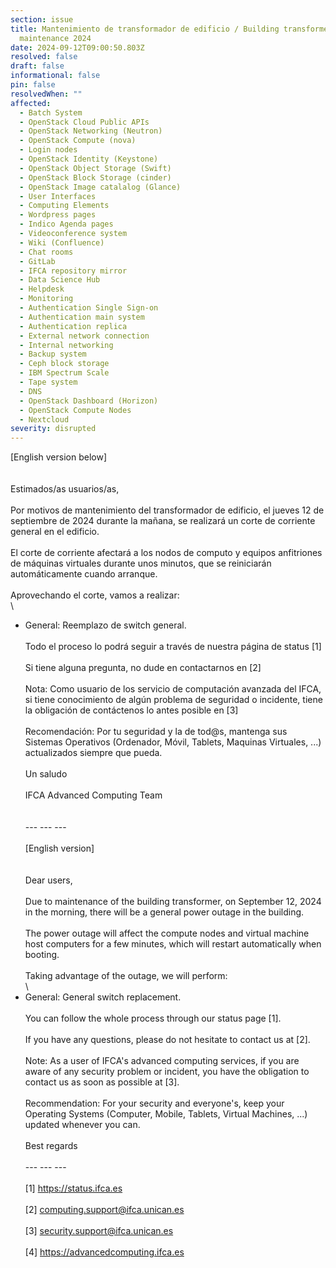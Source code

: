 ```yaml
---
section: issue
title: Mantenimiento de transformador de edificio / Building transformer
  maintenance 2024
date: 2024-09-12T09:00:50.803Z
resolved: false
draft: false
informational: false
pin: false
resolvedWhen: ""
affected:
  - Batch System
  - OpenStack Cloud Public APIs
  - OpenStack Networking (Neutron)
  - OpenStack Compute (nova)
  - Login nodes
  - OpenStack Identity (Keystone)
  - OpenStack Object Storage (Swift)
  - OpenStack Block Storage (cinder)
  - OpenStack Image catalalog (Glance)
  - User Interfaces
  - Computing Elements
  - Wordpress pages
  - Indico Agenda pages
  - Videoconference system
  - Wiki (Confluence)
  - Chat rooms
  - GitLab
  - IFCA repository mirror
  - Data Science Hub
  - Helpdesk
  - Monitoring
  - Authentication Single Sign-on
  - Authentication main system
  - Authentication replica
  - External network connection
  - Internal networking
  - Backup system
  - Ceph block storage
  - IBM Spectrum Scale
  - Tape system
  - DNS
  - OpenStack Dashboard (Horizon)
  - OpenStack Compute Nodes
  - Nextcloud
severity: disrupted
---
```

\[English version below]\
\
\
Estimados/as usuarios/as,\
\
Por motivos de mantenimiento del transformador de edificio, el jueves 12 de septiembre de 2024 durante la mañana, se realizará un corte de corriente general en el edificio.\
\
El corte de corriente afectará a los nodos de computo y equipos anfitriones de máquinas virtuales durante unos minutos, que se reiniciarán automáticamente cuando arranque.\
\
Aprovechando el corte, vamos a realizar:\
\
- General: Reemplazo de switch general.\
\
Todo el proceso lo podrá seguir a través de nuestra página de status \[1]\
\
Si tiene alguna pregunta, no dude en contactarnos en \[2]\
\
Nota: Como usuario de los servicio de computación avanzada del IFCA, si tiene conocimiento de algún problema de seguridad o incidente, tiene la obligación de contáctenos lo antes posible en \[3]\
\
Recomendación: Por tu seguridad y la de tod@s, mantenga sus Sistemas Operativos (Ordenador, Móvil, Tablets, Maquinas Virtuales, ...) actualizados siempre que pueda.\
\
Un saludo\
\
IFCA Advanced Computing Team\
\
\
--- --- ---\
\
\[English version]\
\
\
Dear users,\
\
Due to maintenance of the building transformer, on September 12, 2024 in the morning, there will be a general power outage in the building.\
\
The power outage will affect the compute nodes and virtual machine host computers for a few minutes, which will restart automatically when booting.\
\
Taking advantage of the outage, we will perform:\
\
- General: General switch replacement.\
\
You can follow the whole process through our status page \[1].\
\
If you have any questions, please do not hesitate to contact us at \[2].\
\
Note: As a user of IFCA's advanced computing services, if you are aware of any security problem or incident, you have the obligation to contact us as soon as possible at \[3].\
\
Recommendation: For your security and everyone's, keep your Operating Systems (Computer, Mobile, Tablets, Virtual Machines, ...) updated whenever you can.\
\
Best regards\
\
--- --- ---\
\
\[1] <https://status.ifca.es>\
\
\[2] [computing.support@ifca.unican.es](mailto:computing.support@ifca.unican.es)\
\
\[3] [security.support@ifca.unican.es](mailto:security.support@ifca.unican.es)\
\
\[4] <https://advancedcomputing.ifca.es>